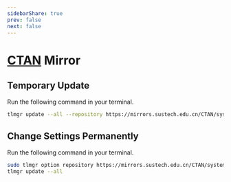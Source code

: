 ```yaml
---
sidebarShare: true
prev: false
next: false
---
```


# [CTAN](/CTAN/) Mirror

## Temporary Update

Run the following command in your terminal.

``` sh
tlmgr update --all --repository https://mirrors.sustech.edu.cn/CTAN/systems/texlive/tlnet
```

## Change Settings Permanently

Run the following command in your terminal.

``` sh
sudo tlmgr option repository https://mirrors.sustech.edu.cn/CTAN/systems/texlive/tlnet
tlmgr update --all
```